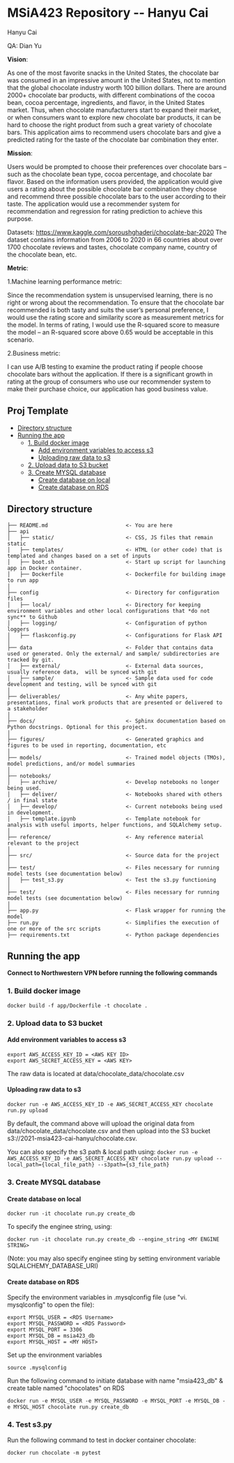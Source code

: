 # MSiA423 Repository -- Hanyu Cai

Hanyu Cai

QA: Dian Yu



**Vision**:

As one of the most favorite snacks in the United States, the chocolate bar was consumed in an impressive amount in the United States, not to mention that the global chocolate industry worth 100 billion dollars. There are around 2000+ chocolate bar products, with different combinations of the cocoa bean, cocoa percentage, ingredients, and flavor, in the United States market. Thus, when chocolate manufacturers start to expand their market, or when consumers want to explore new chocolate bar products, it can be hard to choose the right product from such a great variety of chocolate bars. This application aims to recommend users chocolate bars and give a predicted rating for the taste of the chocolate bar combination they enter.

**Mission**:

Users would be prompted to choose their preferences over chocolate bars – such as the chocolate bean type, cocoa percentage, and chocolate bar flavor. Based on the information users provided, the application would give users a rating about the possible chocolate bar combination they choose and recommend three possible chocolate bars to the user according to their taste. The application would use a recommender system for recommendation and regression for rating prediction to achieve this purpose.

Datasets: https://www.kaggle.com/soroushghaderi/chocolate-bar-2020 The dataset contains information from 2006 to 2020 in 66 countries about over 1700 chocolate reviews and tastes, chocolate company name, country of the chocolate bean, etc.

**Metric**:

1.Machine learning performance metric:

Since the recommendation system is unsupervised learning, there is no right or wrong about the recommendation. To ensure that the chocolate bar recommended is both tasty and suits the user’s personal preference, I would use the rating score and similarity score as measurement metrics for the model. In terms of rating, I would use the R-squared score to measure the model – an R-squared score above 0.65 would be acceptable in this scenario.

2.Business metric:

I can use A/B testing to examine the product rating if people choose chocolate bars without the application. If there is a significant growth in rating at the group of consumers who use our recommender system to make their purchase choice, our application has good business value.


## Proj Template 
<!-- toc -->

- [Directory structure](#directory-structure)
- [Running the app](#running-the-app)
  * [1. Build docker image](#1-build-docker-image)
      - [Add environment variables to access s3](#add-environment-variables-to-access-s3)
      - [Uploading raw data to s3](#uploading-raw-data-to-s3)
  * [2. Upload data to S3 bucket](#2-upload-data-to-s3-bucket)
  * [3. Create MYSQL database](#3-create-mysql-database)
     - [Create database on local](#create-database-on-local)
     - [Create database on RDS](#create-database-on-rds)

<!-- tocstop -->

## Directory structure 

```
├── README.md                         <- You are here
├── api
│   ├── static/                       <- CSS, JS files that remain static
│   ├── templates/                    <- HTML (or other code) that is templated and changes based on a set of inputs
│   ├── boot.sh                       <- Start up script for launching app in Docker container.
│   ├── Dockerfile                    <- Dockerfile for building image to run app  
│
├── config                            <- Directory for configuration files 
│   ├── local/                        <- Directory for keeping environment variables and other local configurations that *do not sync** to Github 
│   ├── logging/                      <- Configuration of python loggers
│   ├── flaskconfig.py                <- Configurations for Flask API 
│
├── data                              <- Folder that contains data used or generated. Only the external/ and sample/ subdirectories are tracked by git. 
│   ├── external/                     <- External data sources, usually reference data,  will be synced with git
│   ├── sample/                       <- Sample data used for code development and testing, will be synced with git
│
├── deliverables/                     <- Any white papers, presentations, final work products that are presented or delivered to a stakeholder 
│
├── docs/                             <- Sphinx documentation based on Python docstrings. Optional for this project. 
│
├── figures/                          <- Generated graphics and figures to be used in reporting, documentation, etc
│
├── models/                           <- Trained model objects (TMOs), model predictions, and/or model summaries
│
├── notebooks/
│   ├── archive/                      <- Develop notebooks no longer being used.
│   ├── deliver/                      <- Notebooks shared with others / in final state
│   ├── develop/                      <- Current notebooks being used in development.
│   ├── template.ipynb                <- Template notebook for analysis with useful imports, helper functions, and SQLAlchemy setup. 
│
├── reference/                        <- Any reference material relevant to the project
│
├── src/                              <- Source data for the project 
│
├── test/                             <- Files necessary for running model tests (see documentation below) 
│   ├── test_s3.py                    <- Test the s3.py functioning
│
├── test/                             <- Files necessary for running model tests (see documentation below)  
│
├── app.py                            <- Flask wrapper for running the model 
├── run.py                            <- Simplifies the execution of one or more of the src scripts  
├── requirements.txt                  <- Python package dependencies 
```

## Running the app

**Connect to Northwestern VPN before running the following commands**

### 1. Build docker image 

`docker build -f app/Dockerfile -t chocolate .`

### 2. Upload data to S3 bucket

#### Add environment variables to access s3
```
export AWS_ACCESS_KEY_ID = <AWS KEY ID>
export AWS_SECRET_ACCESS_KEY = <AWS KEY>
```

The raw data is located at  data/chocolate_data/chocolate.csv

#### Uploading raw data to s3 
`docker run -e AWS_ACCESS_KEY_ID -e AWS_SECRET_ACCESS_KEY chocolate run.py upload`

By default, the command above will upload the original data from data/chocolate_data/chocolate.csv and then upload into the S3 bucket s3://2021-msia423-cai-hanyu/chocolate.csv.

You can also specify the s3 path & local path using:
`docker run -e AWS_ACCESS_KEY_ID -e AWS_SECRET_ACCESS_KEY chocolate run.py upload --local_path={local_file_path} --s3path={s3_file_path}`

### 3. Create MYSQL database

#### Create database on local

`docker run -it chocolate run.py create_db`

To specify the enginee string, using: 

`docker run -it chocolate run.py create_db --engine_string <MY ENGINE STRING>`

(Note: you may also specify enginee sting by setting environment variable SQLALCHEMY_DATABASE_URI)
 
#### Create database on RDS 
Specify the environment variables in .mysqlconfig file (use "vi. mysqlconfig" to open the file):

```
export MYSQL_USER = <RDS Username>
export MYSQL_PASSWORD = <RDS Password>
export MYSQL_PORT = 3306
export MYSQL_DB = msia423_db
export MYSQL_HOST = <MY HOST>
```

Set up the environment variables

`source .mysqlconfig`

Run the following command to initiate database with name "msia423_db" & create table named "chocolates" on RDS

`docker run -e MYSQL_USER -e MYSQL_PASSWORD -e MYSQL_PORT -e MYSQL_DB -e MYSQL_HOST chocolate run.py create_db`


### 4. Test s3.py 
Run the following command to test in docker container chocolate:

`docker run chocolate -m pytest`
